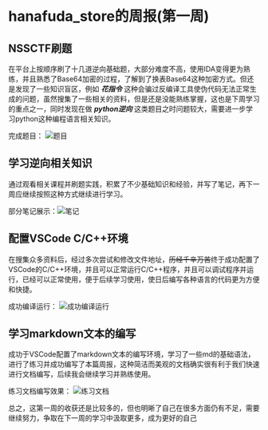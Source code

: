 # hanafuda_store的周报(第一周)
## NSSCTF刷题
在平台上按顺序刷了十几道逆向基础题，大部分难度不高，使用IDA变得更为熟练，并且熟悉了Base64加密的过程，了解到了换表Base64这种加密方式。但还是发现了一些知识盲区，例如 ***花指令*** 这种会骗过反编译工具使伪代码无法正常生成的问题，虽然搜集了一些相关的资料，但是还是没能熟练掌握，这也是下周学习的重点之一，同时发现在做 ***python逆向*** 这类题目之时问题较大，需要进一步学习python这种编程语言相关知识。

完成题目：
![题目](https://m.qpic.cn/psc?/V52mtLJJ3HJION2p4keN1yJtcH3fCpcu/LiySpxowE0yeWXwBdXN*SRkSoPfTU5s7iEdHp1mqlP9NSOkdD070vDq2YYIxSIHL.AuSW6ZjpTwywRiU762QOXdfZvwjVPbmFplUg6gRO1g!/b&bo=tAWWAwAAAAADNzY!&rf=viewer_4)

## 学习逆向相关知识
通过观看相关课程并刷题实践，积累了不少基础知识和经验，并写了笔记，再下一周应继续按照这种方式继续进行学习。

部分笔记展示：![笔记](https://m.qpic.cn/psc?/V52mtLJJ3HJION2p4keN1yJtcH3fCpcu/LiySpxowE0yeWXwBdXN*SdF3VoEiZtxYNOYeCloFhwvR*VLtomK1slfbS2S0fIL6BKeoEuFW1h5qvw8VKFsfCdwdP151c2Z6vz8j7tab6aM!/b&bo=QAb.CGgGOAkHN*k!&rf=viewer_4)

## 配置VSCode C/C++环境
在搜集众多资料后，经过多次尝试和修改文件地址，~~历经千辛万苦~~终于成功配置了VSCode的C/C++环境，并且可以正常运行C/C++程序，并且可以调试程序并运行，已经可以正常使用，便于后续学习使用，使日后编写各种语言的代码更为方便和快捷。

成功编译运行：
![成功编译运行](https://a1.qpic.cn/psc?/V52mtLJJ3HJION2p4keN1yJtcH3fCpcu/LiySpxowE0yeWXwBdXN*SYxAKoZdLf0AEG*iHUwAExZ8SWhjZODJviU0mKIEiaN04g.lW2L4F0KKesffDPFV2KvR3tlxR1sd1H5uvDFGSfg!/b&ek=1&kp=1&pt=0&bo=AwSuBQAAAAABF5w!&tl=3&vuin=934483106&tm=1729411200&dis_t=1729413177&dis_k=4fbd24ecb380fa1f9d399256651fddca&sce=60-2-2&rf=viewer_4)

## 学习markdown文本的编写
成功于VSCode配置了markdown文本的编写环境，学习了一些md的基础语法，进行了练习并成功编写了本篇周报，这种简洁而美观的文档确实很有利于我们快速进行文档编写，后续我会继续学习并熟练使用。

练习文档编写效果：
![练习文档](https://m.qpic.cn/psc?/V52mtLJJ3HJION2p4keN1yJtcH3fCpcu/LiySpxowE0yeWXwBdXN*SZbDq0Lg1fZVcSKguIWTMM2gGtyD93*PGNpeQ.bXNyq0R*p2PE3NbhtawAOgbQNyBjmKihKd4VYkm1e.qzfROk4!/b&bo=PAgpBAAAAAADJxs!&rf=viewer_4)

总之，这第一周的收获还是比较多的，但也明晰了自己在很多方面仍有不足，需要继续努力，争取在下一周的学习中汲取更多，成为更好的自己